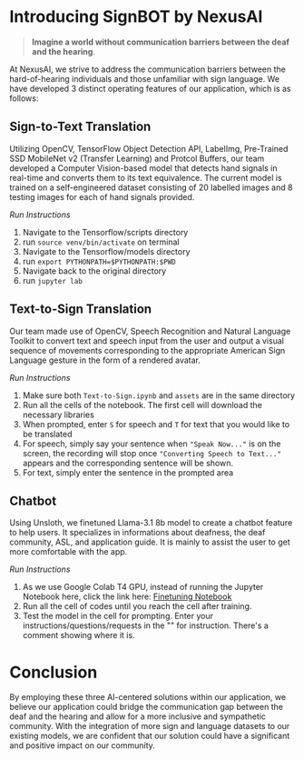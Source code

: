 # Introducing SignBOT by NexusAI
> **Imagine a world without communication barriers between the deaf and the hearing**.

At NexusAI, we strive to address the communication barriers between the hard-of-hearing individuals and those unfamiliar with sign language. We have developed 3 distinct operating features of our application, which is as follows:

## Sign-to-Text Translation
Utilizing OpenCV, TensorFlow Object Detection API, LabelImg, Pre-Trained SSD MobileNet v2 (Transfer Learning) and Protcol Buffers, our team developed a Computer Vision-based model that detects hand signals in real-time and converts them to its text equivalence. The current model is trained on a self-engineered dataset consisting of 20 labelled images and 8 testing images for each of hand signals provided.

*Run Instructions*
1. Navigate to the Tensorflow/scripts directory
2. run ```source venv/bin/activate``` on terminal
3. Navigate to the Tensorflow/models directory
4. run ```export PYTHONPATH=$PYTHONPATH:$PWD```
5. Navigate back to the original directory
6. run ```jupyter lab```

## Text-to-Sign Translation
Our team made use of OpenCV, Speech Recognition and Natural Language Toolkit to convert text and speech input from the user and output a visual sequence of movements corresponding to the appropriate American Sign Language gesture in the form of a rendered avatar.

*Run Instructions*
1. Make sure both ```Text-to-Sign.ipynb``` and ```assets``` are in the same directory
2. Run all the cells of the notebook. The first cell will download the necessary libraries
3. When prompted, enter ```S``` for speech and ```T``` for text that you would like to be translated
4. For speech, simply say your sentence when ```"Speak Now..."``` is on the screen, the recording will stop once  ```"Converting Speech to Text..."``` appears and the corresponding sentence will be shown.
5. For text, simply enter the sentence in the prompted area

## Chatbot
Using Unsloth, we finetuned Llama-3.1 8b model to create a chatbot feature to help users. It specializes in informations about deafness, the deaf community, ASL, and application guide. It is mainly to assist the user to get more comfortable with the app.

*Run Instructions*
1. As we use Google Colab T4 GPU, instead of running the Jupyter Notebook here, click the link here: [Finetuning Notebook](https://colab.research.google.com/drive/1CIFQQkIGt4aEaCYqOGDwF7tKZ0kVCu-u#scrollTo=yHR5cYjMAG5W)
2. Run all the cell of codes until you reach the cell after training.
3. Test the model in the cell for prompting. Enter your instructions/questions/requests in the "" for instruction. There's a comment showing where it is.

# Conclusion
By employing these three AI-centered solutions within our application, we believe our application could bridge the communication gap between the deaf and the hearing and allow for a more inclusive and sympathetic community. With the integration of more sign and language datasets to our existing models, we are confident that our solution could have a significant and positive impact on our community.
